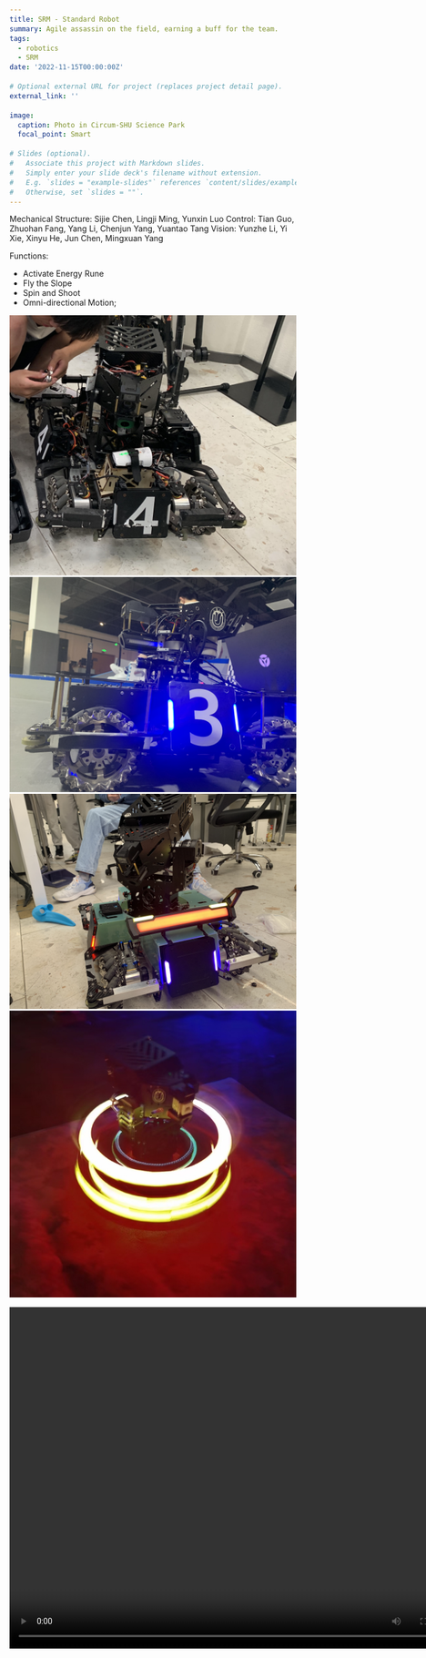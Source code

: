 ```yaml
---
title: SRM - Standard Robot
summary: Agile assassin on the field, earning a buff for the team.
tags:
  - robotics
  - SRM
date: '2022-11-15T00:00:00Z'

# Optional external URL for project (replaces project detail page).
external_link: ''

image:
  caption: Photo in Circum-SHU Science Park
  focal_point: Smart

# Slides (optional).
#   Associate this project with Markdown slides.
#   Simply enter your slide deck's filename without extension.
#   E.g. `slides = "example-slides"` references `content/slides/example-slides.md`.
#   Otherwise, set `slides = ""`.
---
```


Mechanical Structure: Sijie Chen, Lingji Ming, Yunxin Luo
Control: Tian Guo, Zhuohan Fang, Yang Li, Chenjun Yang, Yuantao Tang
Vision: Yunzhe Li, Yi Xie, Xinyu He, Jun Chen, Mingxuan Yang

Functions:
* Activate Energy Rune
* Fly the Slope
* Spin and Shoot
* Omni-directional Motion;


![Standard Robot](./0.jpg "Standard")
![](./1.jpg)
![](./2.jpg)
![](./3.jpg)

<video src="./test-2.mp4" width="800px" height="600px" controls="controls"></video>
